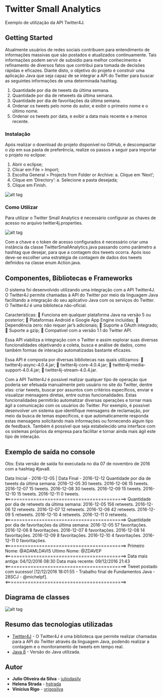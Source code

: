 # Twitter Small Analytics
Exemplo de utilização da API Twitter4J.

## Getting Started

  Atualmente usuários de redes sociais contribuem para entendimento de informações massivas que são postados e atualizados continuamente. Tais informações podem servir de subsídio para melhor conhecimento e refinamento de diversos fatos que contribui para tomada de decisões rápidas e eficazes.
Diante disto, o objetivo do projeto é construir uma aplicação Java que seja capaz de se integrar a API do Twitter para buscar as seguintes informações de uma determinada hashtag.

1. Quantidade por dia de tweets da última semana.
2. Quantidade por dia de retweets da última semana.
3. Quantidade por dia de favoritações da última semana.
4. Ordenar os tweets pelo nome do autor, e exibir o primeiro nome e o último nome.
5. Ordenar os tweets por data, e exibir a data mais recente e a menos recente.


### Instalação

 Após realizar o download do projeto disponível no GitHub, e descompactar o zip em sua pasta
de preferência, realize os passos a seguir para importar o projeto no eclipse:

1. Abrir o eclipse;
2. Clicar em File > Import;
3. Escolha General > Projects from Folder or Archive:
a. Clique em ‘Next’;
4. Clique em ‘Directory’:
a. Selecione a pasta desejada;
5. Clique em Finish.

![alt tag](https://raw.githubusercontent.com/juliodasilv/twitter4J/master/files/project_installed.jpg)

### Como Utilizar

Para utilizar o Twitter Small Analytics é necessário configurar as chaves de acesso no arquivo
twitter4j.properties.

![alt tag](https://raw.githubusercontent.com/juliodasilv/twitter4J/master/files/config_properties.jpg)

Com a chave e o token de acesso configurados é necessário criar uma instância da classe
TwitterSmallAnalytics.java passando como parâmetro a hashtag que desejar, para que a
contagem dos tweets ocorra. Após isso deve-se escolher uma estratégia de contagem de dados
dos tweets definidos na classe enum Action.java.

## Componentes, Bibliotecas e Frameworks

O sistema foi desenvolvido utilizando uma integração com a API Twitter4J.
O Twitter4J permite chamadas à API do Twitter por meio da linguagem Java facilitando a integração do seu aplicativo Java com os serviços do Twitter. O Twitter4J é uma biblioteca não-oficial.

Características:
 Funciona em qualquer plataforma Java na versão 5 ou posterior;
 Plataformas Android e Google App Engine incluídas;
 Dependência zero: não requer jar’s adicionais;
 Suporte a OAuth integrado;
 Suporte a gzip;
 Compatível com a versão 1.1 do Twitter API.

Essa API viabiliza a integração com o Twitter e assim explorar suas diversas funcionalidades objetivando a coleta, busca e análise de dados, como também formas de interação automatizadas bastante eficazes.

Essa API é composta por diversas bibliotecas nas quais utilizamos:
 twitter4j-async-4.0.4.jar;
 twitter4j-core-4.0.4.jar;
 twitter4j-media-support-4.0.4.jar;
 twitter4j-stream-4.0.4.jar.

Com a API Twitter4J é possível realizar qualquer tipo de operação que poderia ser efetuada manualmente pelo usuário no site do Twitter, dentre elas: criar tweets, buscar por assuntos com critérios específicos, enviar e visualizar mensagens diretas, entre outras funcionalidades.
Estas funcionalidades permitirão automatizar diversas operações e tornar mais ágil a comunicação com os usuários do Twitter. Por exemplo, é possível desenvolver um sistema que identifique mensagens de reclamação, por meio da busca de temas específicos, e que automaticamente responda estas mensagens solicitando mais informações ou fornecendo algum tipo de feedback. Também é possível que seja estabelecido uma interface com os sistemas próprios da empresa para facilitar e tornar ainda mais ágil este tipo de interação.

## Exemplo de saída no console

Obs: Esta versão de saída foi executada no dia 07 de novembro de 2016 com a hashtag #java8.

Data Inicial - 2016-12-05 | Data Final - 2016-12-12
Quantidade por dia de tweets da última semana:
2016-12-05 30 tweets.
2016-12-06 15 tweets.
2016-12-07 15 tweets.
2016-12-08 30 tweets.
2016-12-09 15 tweets.
2016-12-10 15 tweets.
2016-12-11 0 tweets.
<===========================================>
Quantidade por dia de retweets da última semana:
2016-12-05 156 retweets.
2016-12-06 12 retweets.
2016-12-07 12 retweets.
2016-12-08 42 retweets.
2016-12-09 5 retweets.
2016-12-10 4 retweets.
2016-12-11 0 retweets.
<===========================================>
Quantidade por dia de favoritações da última semana:
2016-12-05 57 favoritações.
2016-12-06 8 favoritações.
2016-12-07 8 favoritações.
2016-12-08 14 favoritações.
2016-12-09 8 favoritações.
2016-12-10 4 favoritações.
2016-12-11 0 favoritações.
<===========================================>
Primeiro Nome: @ADAMLDAVIS
Ultimo Nome: @ZDAVEP
<===========================================>
Data mais antiga: 04/12/2016 08:30
Data mais recente: 09/12/2016 21:43
<===========================================>
Tweet postado com sucesso! [12/12/2016 18:01:55 - Trabalho final de Fundamentos Java - 28SCJ - @michelpf].
<===========================================>

## Diagrama de classes

![alt tag](https://raw.githubusercontent.com/juliodasilv/twitter4J/master/files/config_properties.jpg)

## Resumo das tecnologias utilizadas

* [Twitter4J](http://twitter4j.org/) - O Twitter4J é uma biblioteca que permite realizar chamadas para a API do Twitter através da linguagem Java, podendo realizar a contagem e o monitoramento de tweets em tempo real.
* [Java 8](https://www.java.com/pt_BR/download/faq/java8.xml)  - Versão do Java utilizada.

## Autor

* **Julio Oliveira da Silva** - [juliodasilv](https://github.com/juliodasilv)
* **Helena Strada** - [hstrada](https://github.com/hstrada)
* **Vinícius Rigo** - [vrigosilva](https://github.com/vrigosilva)
